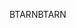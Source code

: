 <span data-ttu-id="41e86-101">BTARN</span><span class="sxs-lookup"><span data-stu-id="41e86-101">BTARN</span></span>